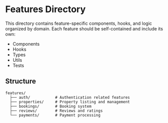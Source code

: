 # Features Directory

This directory contains feature-specific components, hooks, and logic organized by domain. Each feature should be self-contained and include its own:

- Components
- Hooks
- Types
- Utils
- Tests

## Structure
```
features/
  ├── auth/           # Authentication related features
  ├── properties/     # Property listing and management
  ├── bookings/       # Booking system
  ├── reviews/        # Reviews and ratings
  └── payments/       # Payment processing
```
